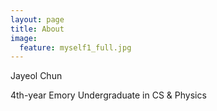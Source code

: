 ```yaml
---
layout: page
title: About
image:
  feature: myself1_full.jpg
---
```

Jayeol Chun

4th-year Emory Undergraduate in CS & Physics

